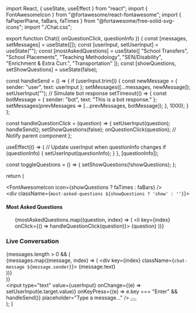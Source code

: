 import React, { useState, useEffect } from "react";
import { FontAwesomeIcon } from "@fortawesome/react-fontawesome";
import { faPaperPlane, faBars, faTimes } from "@fortawesome/free-solid-svg-icons";
import "./Chat.css";

export function Chat({ onQuestionClick, questionInfo }) {
  const [messages, setMessages] = useState([]);
  const [userInput, setUserInput] = useState("");
  const [mostAskedQuestions] = useState([
    "School Transfers",
    "School Placements",
    "Teaching Methodology",
    "SEN/Disability",
    "Enrichment & Extra Curr.",
    "Transportation"
  ]);
  const [showQuestions, setShowQuestions] = useState(false);

  const handleSend = () => {
    if (userInput.trim()) {
      const newMessage = { sender: "user", text: userInput };
      setMessages([...messages, newMessage]);
      setUserInput("");
      // Simulate bot response
      setTimeout(() => {
        const botMessage = { sender: "bot", text: "This is a bot response." };
        setMessages(prevMessages => [...prevMessages, botMessage]);
      }, 1000);
    }
  };

  const handleQuestionClick = (question) => {
    setUserInput(question);
    handleSend();
    setShowQuestions(false);
    onQuestionClick(question); // Notify parent component
  };

  useEffect(() => {
    // Update userInput when questionInfo changes
    if (questionInfo) {
      setUserInput(questionInfo);
    }
  }, [questionInfo]);

  const toggleQuestions = () => {
    setShowQuestions(!showQuestions);
  };

  return (
    <div className="chat-container">
      <div className="hamburger-menu" onClick={toggleQuestions}>
        <FontAwesomeIcon icon={showQuestions ? faTimes : faBars} />
      </div>
      <div className={`most-asked-questions ${showQuestions ? 'show' : ''}`}>
        <h4>Most Asked Questions</h4>
        <ul>
          {mostAskedQuestions.map((question, index) => (
            <li key={index} onClick={() => handleQuestionClick(question)}>
              {question}
            </li>
          ))}
        </ul>
      </div>
      <div className="chat-content">
        <h3>Live Conversation</h3>
        {messages.length > 0 && (
          <div className="chat-messages">
            {messages.map((message, index) => (
              <div key={index} className={`chat-message ${message.sender}`}>
                {message.text}
              </div>
            ))}
          </div>
        )}
        <div className="chat-input">
          <input
            type="text"
            value={userInput}
            onChange={(e) => setUserInput(e.target.value)}
            onKeyPress={(e) => e.key === "Enter" && handleSend()}
            placeholder="Type a message..."
          />
          <button onClick={handleSend}><FontAwesomeIcon icon={faPaperPlane} /></button>
        </div>
      </div>
    </div>
  );
}
